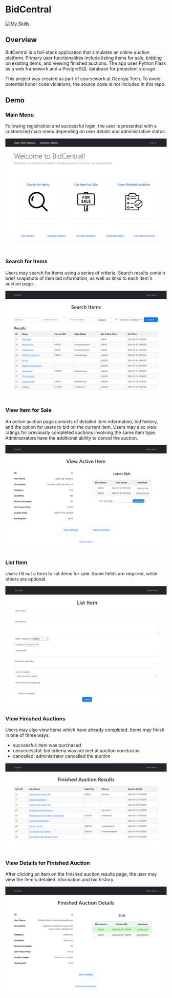 # BidCentral 

[![My Skills](https://skillicons.dev/icons?i=py,postgres,js,html,css,docker&theme=light)](#)

## Overview

BidCentral is a full-stack application that simulates an online auction platform. Primary user functionalities include listing items for sale, bidding on existing items, and viewing finished auctions. The app uses Python Flask as a web framework and a PostgreSQL database for persistent storage.

This project was created as part of coursework at Georgia Tech. To avoid potential honor code violations, the source code is not included in this repo. 

## Demo

### Main Menu

Following registration and successful login, the user is presented with a customized main menu depending on user details and administrative status.

<img src="/images/admin-menu.png">

### Search for Items 

Users may search for items using a series of criteria. Search results contain brief snapshots of item bid information, as well as links to each item's auction page. 

<img src="/images/search.png">

### View Item for Sale

An active auction page consists of detailed item information, bid history, and the option for users to bid on the current item. Users may also view ratings for previously completed auctions involving the same item type. Administrators have the additional ability to cancel the auction.

<img src="/images/active-auction-details.png">

### List Item

Users fill out a form to list items for sale. Some fields are required, while others are optional. 

<img src="/images/list-item.png">

### View Finished Auctions 

Users may also view items which have already completed. Items may finish in one of three ways: 
- successful: item was purchased
- unsuccessful: bid criteria was not met at auction conclusion
- cancelled: administrator cancelled the auction

<img src="/images/finished-auction-results.png">

### View Details for Finished Auction 

After clicking an item on the finished auction results page, the user may view the item's detailed information and bid history. 

<img src="/images/finished-auction-details.png">

